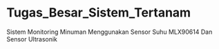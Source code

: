 # Tugas_Besar_Sistem_Tertanam
Sistem Monitoring Minuman Menggunakan Sensor Suhu MLX90614 Dan Sensor Ultrasonik
